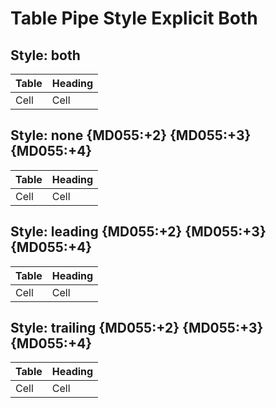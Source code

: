 # Table Pipe Style Explicit Both

## Style: both

| Table | Heading |
| ----- | ------- |
| Cell  | Cell    |

## Style: none {MD055:+2} {MD055:+3} {MD055:+4}

Table | Heading
----- | -------
Cell  | Cell

## Style: leading {MD055:+2} {MD055:+3} {MD055:+4}

| Table | Heading
| ----- | -------
| Cell  | Cell

## Style: trailing {MD055:+2} {MD055:+3} {MD055:+4}

Table | Heading |
----- | ------- |
Cell  | Cell    |

<!-- markdownlint-configure-file {
  "table-pipe-style": {
    "style": "leading_and_trailing"
  }
} -->
